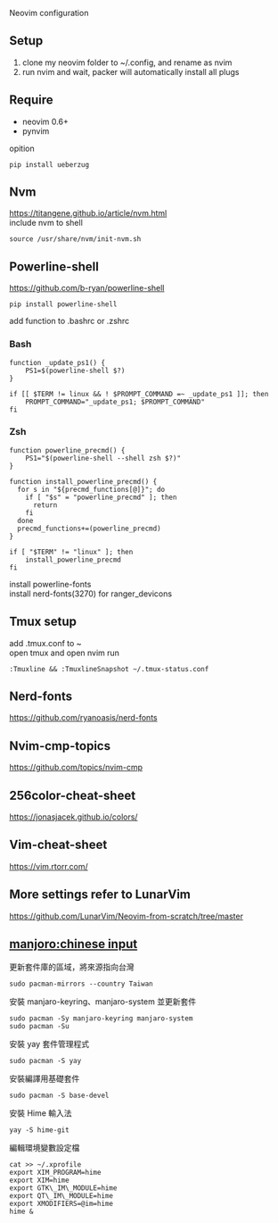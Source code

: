 Neovim configuration

## Setup
1. clone my neovim folder to ~/.config, and rename as nvim 
2. run nvim and wait, packer will automatically install all plugs

## Require
* neovim 0.6+
* pynvim

opition  
```
pip install ueberzug 
```

## Nvm
https://titangene.github.io/article/nvm.html  
include nvm to shell  
```
source /usr/share/nvm/init-nvm.sh 
```
## Powerline-shell
https://github.com/b-ryan/powerline-shell  
```
pip install powerline-shell
```
add function to .bashrc or .zshrc  

### Bash
```
function _update_ps1() {
    PS1=$(powerline-shell $?)
}

if [[ $TERM != linux && ! $PROMPT_COMMAND =~ _update_ps1 ]]; then
    PROMPT_COMMAND="_update_ps1; $PROMPT_COMMAND"
fi
```
### Zsh
```
function powerline_precmd() {
    PS1="$(powerline-shell --shell zsh $?)"
}

function install_powerline_precmd() {
  for s in "${precmd_functions[@]}"; do
    if [ "$s" = "powerline_precmd" ]; then
      return
    fi
  done
  precmd_functions+=(powerline_precmd)
}

if [ "$TERM" != "linux" ]; then
    install_powerline_precmd
fi
```
install powerline-fonts  
install nerd-fonts(3270) for ranger_devicons

## Tmux setup
add .tmux.conf to ~  
open tmux and open nvim run
```
:Tmuxline && :TmuxlineSnapshot ~/.tmux-status.conf
```
## Nerd-fonts 
https://github.com/ryanoasis/nerd-fonts 

## Nvim-cmp-topics
https://github.com/topics/nvim-cmp 

## 256color-cheat-sheet
https://jonasjacek.github.io/colors/ 

## Vim-cheat-sheet
https://vim.rtorr.com/ 

## More settings refer to LunarVim
https://github.com/LunarVim/Neovim-from-scratch/tree/master  

## [manjoro:chinese input](https://notes.wadeism.net/linux/2858/) 

更新套件庫的區域，將來源指向台灣 
```
sudo pacman-mirrors --country Taiwan 
```

安裝 manjaro-keyring、manjaro-system 並更新套件 
```
sudo pacman -Sy manjaro-keyring manjaro-system 
sudo pacman -Su 
```

安裝 yay 套件管理程式 
```
sudo pacman -S yay 
```

安裝編譯用基礎套件 
```
sudo pacman -S base-devel 
```

安裝 Hime 輸入法 
```
yay -S hime-git 
```

編輯環境變數設定檔 
```
cat >> ~/.xprofile
export XIM_PROGRAM=hime
export XIM=hime
export GTK\_IM\_MODULE=hime
export QT\_IM\_MODULE=hime
export XMODIFIERS=@im=hime
hime &
```
